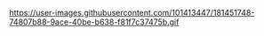 https://user-images.githubusercontent.com/101413447/181451748-74807b88-9ace-40be-b638-f81f7c37475b.gif
